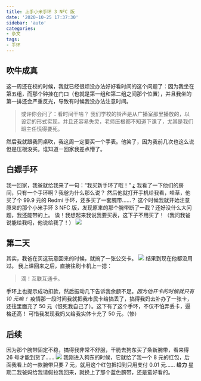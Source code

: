 ```yaml
---
title: 上手小米手环 3 NFC 版
date: '2020-10-25 17:37:30'
sidebar: 'auto'
categories:
- 杂文
tags:
- 手环
---
```

## 吹牛成真
这一周还在校的时候，我就已经很烦没办法好好看时间的这个问题了：因为我坐在第五组，而那个钟挂在门口（也就是第一组和第二组之间那个位置），并且我坐的第一排还会严重反光，导致有时候我没办法注意时间。
> 或许你会问了：看时间干啥？
> 我们学校的铃声是从广播室那里播放的，以设定的形式实现，并且还容易失灵，老师压根都不知道下课了，尤其是我们班主任慌得要死。

然后我就跟我同桌吹，我这周一定要买一个手表。他笑了，因为我前几次也这么说但是压根没买。谁知道一回家我差点懵了。
## 白嫖手环
我一回家，我爸就给我来了一句：“我买新手环了哦！”
**¿**
我看了一下他们的房间，只有一个手环啊？我爸为什么那么说？
然后他就打开手机给我看，哇草，他买了个 99.9 元的 Redmi 手环，还多买了一套腕带......？
这个时候我就开始注意原来的那个小米手环 3 NFC 版，发现原来的那个腕带断了一截？还好没什么大问题，我还能带的上。
诶！我想起来我说我要买表，这下子不用买了！（我问我爸说能给我吗，他说给我了！）
<img src="https://cdn.jsdelivr.net/gh/Restent/Restent-Blog-Service/Posts/02/02.jpg">

## 第二天
其实，我爸在买这玩意回来的时候，就搞了一张公交卡。
<img src="https://cdn.jsdelivr.net/gh/Restent/Restent-Blog-Service/Posts/02/03.jpg">
结果到现在他都没用过。
我上课回来之后，直接往刷卡机上一摁：

> 滴！互联互通卡。

手环上也提示成功扣款，然后振动几下告诉我余额不足。*因为他开卡的时候就只有 10 元嘛！*
疫情那一段时间我就把我市民卡给搞丢了，搞得我妈去补办了一张卡，还往里面充了 50 元（恨死我自己了）。这下有了这个手环，不仅不怕弄丢卡，逼格还高！
可惜我发现我妈又给我实体卡充了 50 元。（惨）
## 后续
因为那个腕带固定不稳，搞得我非常不舒服，干脆去狗东买了条新腕带，看来得 26 号才能到货了......
<img src="https://cdn.jsdelivr.net/gh/Restent/Restent-Blog-Service/Posts/02/04.png">
我刚进入狗东的时候，它就给了我一个 8 元的红包，后面我看上的一款腕带只要 7 元，就用这个红包抵扣到只用支付 0.01 元......
**给力**
星期二我爸妈给我请假拉我回来，就换上了那个蓝色腕带，还是蛮好看的。
